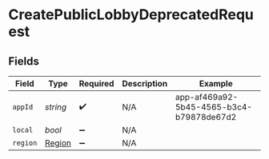 # CreatePublicLobbyDeprecatedRequest


## Fields

| Field                                    | Type                                     | Required                                 | Description                              | Example                                  |
| ---------------------------------------- | ---------------------------------------- | ---------------------------------------- | ---------------------------------------- | ---------------------------------------- |
| `appId`                                  | *string*                                 | :heavy_check_mark:                       | N/A                                      | app-af469a92-5b45-4565-b3c4-b79878de67d2 |
| `local`                                  | *bool*                                   | :heavy_minus_sign:                       | N/A                                      |                                          |
| `region`                                 | [Region](../../Models/Shared/Region.md)  | :heavy_minus_sign:                       | N/A                                      |                                          |